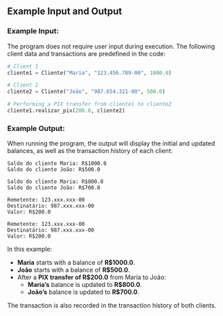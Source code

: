 
## Example Input and Output

### Example Input:

The program does not require user input during execution. The following client data and transactions are predefined in the code:

```python
# Client 1
cliente1 = Cliente("Maria", "123.456.789-00", 1000.0)

# Client 2
cliente2 = Cliente("João", "987.654.321-00", 500.0)

# Performing a PIX transfer from cliente1 to cliente2
cliente1.realizar_pix(200.0, cliente2)
```

### Example Output:

When running the program, the output will display the initial and updated balances, as well as the transaction history of each client:

```
Saldo do cliente Maria: R$1000.0
Saldo do cliente João: R$500.0

Saldo do cliente Maria: R$800.0
Saldo do cliente João: R$700.0

Remetente: 123.xxx.xxx-00
Destinatário: 987.xxx.xxx-00
Valor: R$200.0

Remetente: 123.xxx.xxx-00
Destinatário: 987.xxx.xxx-00
Valor: R$200.0
```

In this example:
- **Maria** starts with a balance of **R$1000.0**.
- **João** starts with a balance of **R$500.0**.
- After a **PIX transfer of R$200.0** from Maria to João:
  - **Maria’s** balance is updated to **R$800.0**.
  - **João’s** balance is updated to **R$700.0**.
  
The transaction is also recorded in the transaction history of both clients.


